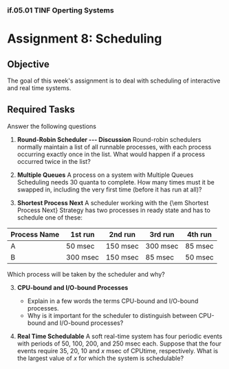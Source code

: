 ### if.05.01 TINF Operting Systems

# Assignment 8: Scheduling
## Objective
The goal of this week's assignment is to deal with scheduling of interactive and real time systems.

## Required Tasks
Answer the following questions

1. **Round-Robin Scheduler --- Discussion**
Round-robin schedulers normally maintain a list of all runnable processes, with each process occurring exactly once in the list. What would happen if a process occurred twice in the list?

1. **Multiple Queues**
A process on a system with Multiple Queues Scheduling needs 30 quanta to complete. How many times must it be swapped in, including the very first time (before it has run at all)?

2. **Shortest Process Next**
A scheduler working with the {\em Shortest Process Next} Strategy has two processes in ready state and has to schedule one of these:

| Process Name | 1st run | 2nd run | 3rd run | 4th run |
| -- | -- | -- | -- | -- |
A | 50 msec | 150 msec | 300 msec | 85 msec |
B | 300 msec | 150 msec | 85 msec | 50 msec

Which process will be taken by the scheduler and why?

3. **CPU-bound and I/O-bound Processes**
	- Explain in a few words the terms CPU-bound and I/O-bound processes.
	- Why is it important for the scheduler to distinguish between CPU-bound and I/O-bound processes?

4. **Real Time Schedulable**
A soft real-time system has four periodic events with periods of 50, 100, 200, and 250 msec each. Suppose that the four events require 35, 20, 10 and $x$ msec of CPUtime, respectively. What is the largest value of $x$ for which the system is schedulable?
